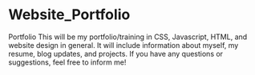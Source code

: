 # Website_Portfolio
Portfolio
This will be my portfolio/training in CSS, Javascript, HTML, and website design in general.
It will include information about myself, my resume, blog updates, and projects.
If you have any questions or suggestions, feel free to inform me!
